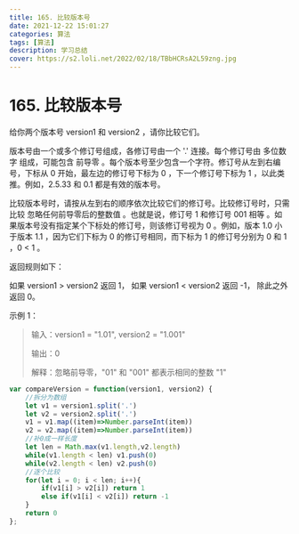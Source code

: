 ```yaml
---
title: 165. 比较版本号
date: 2021-12-22 15:01:27
categories: 算法
tags: [算法]
description: 学习总结
cover: https://s2.loli.net/2022/02/18/TBbHCRsA2L59zng.jpg
---
```

# 165. 比较版本号
给你两个版本号 version1 和 version2 ，请你比较它们。

版本号由一个或多个修订号组成，各修订号由一个 '.' 连接。每个修订号由 多位数字 组成，可能包含 前导零 。每个版本号至少包含一个字符。修订号从左到右编号，下标从 0 开始，最左边的修订号下标为 0 ，下一个修订号下标为 1 ，以此类推。例如，2.5.33 和 0.1 都是有效的版本号。

比较版本号时，请按从左到右的顺序依次比较它们的修订号。比较修订号时，只需比较 忽略任何前导零后的整数值 。也就是说，修订号 1 和修订号 001 相等 。如果版本号没有指定某个下标处的修订号，则该修订号视为 0 。例如，版本 1.0 小于版本 1.1 ，因为它们下标为 0 的修订号相同，而下标为 1 的修订号分别为 0 和 1 ，0 < 1 。

返回规则如下：

如果 version1 > version2 返回 1，
如果 version1 < version2 返回 -1，
除此之外返回 0。

示例 1：
> 输入：version1 = "1.01", version2 = "1.001"
> 
> 输出：0
> 
> 解释：忽略前导零，"01" 和 "001" 都表示相同的整数 "1"
```js
var compareVersion = function(version1, version2) {
    //拆分为数组
    let v1 = version1.split('.')
    let v2 = version2.split('.')
    v1 = v1.map((item)=>Number.parseInt(item))
    v2 = v2.map((item)=>Number.parseInt(item))
    //补0成一样长度
    let len = Math.max(v1.length,v2.length)
    while(v1.length < len) v1.push(0)
    while(v2.length < len) v2.push(0)
    //逐个比较
    for(let i = 0; i < len; i++){
        if(v1[i] > v2[i]) return 1
        else if(v1[i] < v2[i]) return -1
    }
    return 0
};
```
